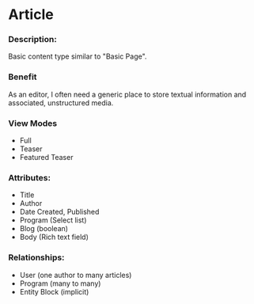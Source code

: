 # Article

### Description:
Basic content type similar to "Basic Page".

### Benefit
As an editor, I often need a generic place to store textual information and
associated, unstructured media.

### View Modes

* Full
* Teaser
* Featured Teaser

### Attributes:

* Title
* Author
* Date Created, Published
* Program (Select list)
* Blog (boolean)
* Body (Rich text field)

### Relationships:

* User (one author to many articles)
* Program (many to many)
* Entity Block (implicit)

